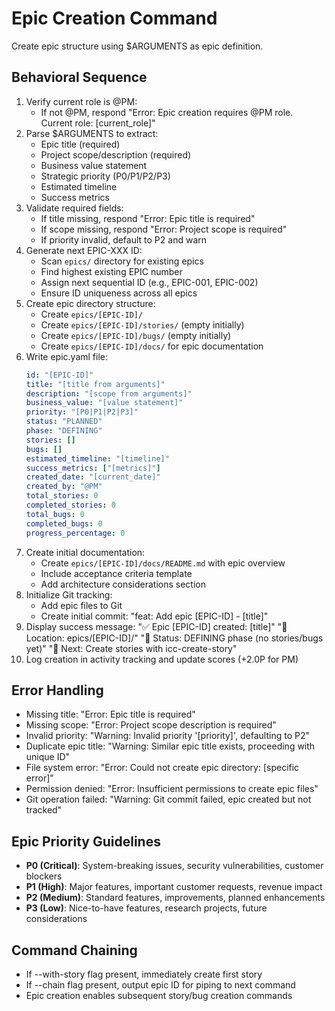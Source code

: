 # Epic Creation Command

Create epic structure using $ARGUMENTS as epic definition.

## Behavioral Sequence
1. Verify current role is @PM:
   - If not @PM, respond "Error: Epic creation requires @PM role. Current role: [current_role]"
2. Parse $ARGUMENTS to extract:
   - Epic title (required)
   - Project scope/description (required)
   - Business value statement
   - Strategic priority (P0/P1/P2/P3)
   - Estimated timeline
   - Success metrics
3. Validate required fields:
   - If title missing, respond "Error: Epic title is required"
   - If scope missing, respond "Error: Project scope is required"
   - If priority invalid, default to P2 and warn
4. Generate next EPIC-XXX ID:
   - Scan `epics/` directory for existing epics
   - Find highest existing EPIC number
   - Assign next sequential ID (e.g., EPIC-001, EPIC-002)
   - Ensure ID uniqueness across all epics
5. Create epic directory structure:
   - Create `epics/[EPIC-ID]/`
   - Create `epics/[EPIC-ID]/stories/` (empty initially)
   - Create `epics/[EPIC-ID]/bugs/` (empty initially)
   - Create `epics/[EPIC-ID]/docs/` for epic documentation
6. Write epic.yaml file:
   ```yaml
   id: "[EPIC-ID]"
   title: "[title from arguments]"
   description: "[scope from arguments]"
   business_value: "[value statement]"
   priority: "[P0|P1|P2|P3]"
   status: "PLANNED"
   phase: "DEFINING"
   stories: []
   bugs: []
   estimated_timeline: "[timeline]"
   success_metrics: ["[metrics]"]
   created_date: "[current_date]"
   created_by: "@PM"
   total_stories: 0
   completed_stories: 0
   total_bugs: 0
   completed_bugs: 0
   progress_percentage: 0
   ```
7. Create initial documentation:
   - Create `epics/[EPIC-ID]/docs/README.md` with epic overview
   - Include acceptance criteria template
   - Add architecture considerations section
8. Initialize Git tracking:
   - Add epic files to Git
   - Create initial commit: "feat: Add epic [EPIC-ID] - [title]"
9. Display success message:
   "✅ Epic [EPIC-ID] created: [title]"
   "📁 Location: epics/[EPIC-ID]/"
   "🎯 Status: DEFINING phase (no stories/bugs yet)"
   "🔗 Next: Create stories with icc-create-story"
10. Log creation in activity tracking and update scores (+2.0P for PM)

## Error Handling
- Missing title: "Error: Epic title is required"
- Missing scope: "Error: Project scope description is required"
- Invalid priority: "Warning: Invalid priority '[priority]', defaulting to P2"
- Duplicate epic title: "Warning: Similar epic title exists, proceeding with unique ID"
- File system error: "Error: Could not create epic directory: [specific error]"
- Permission denied: "Error: Insufficient permissions to create epic files"
- Git operation failed: "Warning: Git commit failed, epic created but not tracked"

## Epic Priority Guidelines
- **P0 (Critical)**: System-breaking issues, security vulnerabilities, customer blockers
- **P1 (High)**: Major features, important customer requests, revenue impact
- **P2 (Medium)**: Standard features, improvements, planned enhancements
- **P3 (Low)**: Nice-to-have features, research projects, future considerations

## Command Chaining
- If --with-story flag present, immediately create first story
- If --chain flag present, output epic ID for piping to next command
- Epic creation enables subsequent story/bug creation commands